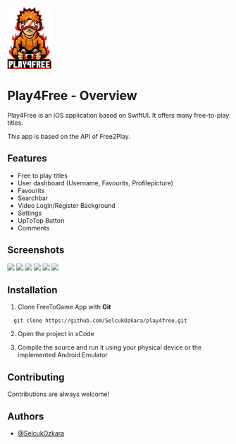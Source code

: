 <p float="left">
  <img src="Play4Free/Play4Free/Assets.xcassets/logo.imageset/logo.png" width="100" />
</p> 

# Play4Free - Overview

Play4Free is an iOS application based on SwiftUI. It offers many free-to-play titles.

This app is based on the API of Free2Play. 

## Features

- Free to play titles
- User dashboard (Username, Favourits, Profilepicture)
- Favourits
- Searchbar
- Video Login/Register Background
- Settings
- UpToTop Button
- Comments

## Screenshots

<p float="left">
  <img src="Play4Free/Play4Free/Screenshots/screen1.png" width="200" />
  <img src="Play4Free/Play4Free/Screenshots/screen2.png" width="200" />
  <img src="Play4Free/Play4Free/Screenshots/screen3.png" width="200" />
  <img src="Play4Free/Play4Free/Screenshots/screen4.png" width="200" />
  <img src="Play4Free/Play4Free/Screenshots/screen5.png" width="200" />
  <img src="Play4Free/Play4Free/Screenshots/screen6.png" width="200" />
</p>


## Installation

1. Clone FreeToGame App with **Git**

```git
  git clone https://github.com/SelcukOzkara/play4free.git

```

2. Open the project in xCode

3. Compile the source and run it using your physical device or the implemented Android Emulator

## Contributing

Contributions are always welcome!


## Authors

- [@SelcukOzkara](https://github.com/SelcukOzkara)
